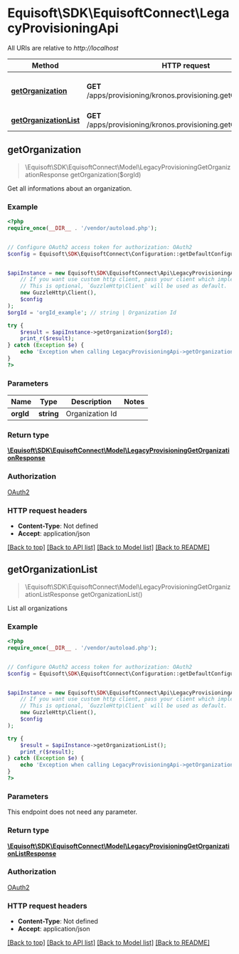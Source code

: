 # Equisoft\SDK\EquisoftConnect\LegacyProvisioningApi

All URIs are relative to *http://localhost*

Method | HTTP request | Description
------------- | ------------- | -------------
[**getOrganization**](LegacyProvisioningApi.md#getOrganization) | **GET** /apps/provisioning/kronos.provisioning.getOrganization | Get all informations about an organization.
[**getOrganizationList**](LegacyProvisioningApi.md#getOrganizationList) | **GET** /apps/provisioning/kronos.provisioning.getOrganizationList | List all organizations



## getOrganization

> \Equisoft\SDK\EquisoftConnect\Model\LegacyProvisioningGetOrganizationResponse getOrganization($orgId)

Get all informations about an organization.

### Example

```php
<?php
require_once(__DIR__ . '/vendor/autoload.php');


// Configure OAuth2 access token for authorization: OAuth2
$config = Equisoft\SDK\EquisoftConnect\Configuration::getDefaultConfiguration()->setAccessToken('YOUR_ACCESS_TOKEN');


$apiInstance = new Equisoft\SDK\EquisoftConnect\Api\LegacyProvisioningApi(
    // If you want use custom http client, pass your client which implements `GuzzleHttp\ClientInterface`.
    // This is optional, `GuzzleHttp\Client` will be used as default.
    new GuzzleHttp\Client(),
    $config
);
$orgId = 'orgId_example'; // string | Organization Id

try {
    $result = $apiInstance->getOrganization($orgId);
    print_r($result);
} catch (Exception $e) {
    echo 'Exception when calling LegacyProvisioningApi->getOrganization: ', $e->getMessage(), PHP_EOL;
}
?>
```

### Parameters


Name | Type | Description  | Notes
------------- | ------------- | ------------- | -------------
 **orgId** | **string**| Organization Id |

### Return type

[**\Equisoft\SDK\EquisoftConnect\Model\LegacyProvisioningGetOrganizationResponse**](../Model/LegacyProvisioningGetOrganizationResponse.md)

### Authorization

[OAuth2](../../README.md#OAuth2)

### HTTP request headers

- **Content-Type**: Not defined
- **Accept**: application/json

[[Back to top]](#) [[Back to API list]](../../README.md#documentation-for-api-endpoints)
[[Back to Model list]](../../README.md#documentation-for-models)
[[Back to README]](../../README.md)


## getOrganizationList

> \Equisoft\SDK\EquisoftConnect\Model\LegacyProvisioningGetOrganizationListResponse getOrganizationList()

List all organizations

### Example

```php
<?php
require_once(__DIR__ . '/vendor/autoload.php');


// Configure OAuth2 access token for authorization: OAuth2
$config = Equisoft\SDK\EquisoftConnect\Configuration::getDefaultConfiguration()->setAccessToken('YOUR_ACCESS_TOKEN');


$apiInstance = new Equisoft\SDK\EquisoftConnect\Api\LegacyProvisioningApi(
    // If you want use custom http client, pass your client which implements `GuzzleHttp\ClientInterface`.
    // This is optional, `GuzzleHttp\Client` will be used as default.
    new GuzzleHttp\Client(),
    $config
);

try {
    $result = $apiInstance->getOrganizationList();
    print_r($result);
} catch (Exception $e) {
    echo 'Exception when calling LegacyProvisioningApi->getOrganizationList: ', $e->getMessage(), PHP_EOL;
}
?>
```

### Parameters

This endpoint does not need any parameter.

### Return type

[**\Equisoft\SDK\EquisoftConnect\Model\LegacyProvisioningGetOrganizationListResponse**](../Model/LegacyProvisioningGetOrganizationListResponse.md)

### Authorization

[OAuth2](../../README.md#OAuth2)

### HTTP request headers

- **Content-Type**: Not defined
- **Accept**: application/json

[[Back to top]](#) [[Back to API list]](../../README.md#documentation-for-api-endpoints)
[[Back to Model list]](../../README.md#documentation-for-models)
[[Back to README]](../../README.md)

